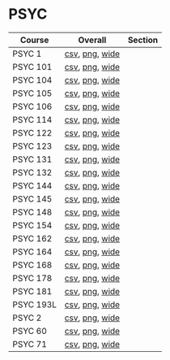 # PSYC

| Course | Overall | Section |
| ------ | ------- | ------- |
| PSYC 1 | [csv](https://github.com/UCSD-Historical-Enrollment-Data/2025Summer1/blob/main/overall/PSYC%201.csv), [png](https://raw.githubusercontent.com/UCSD-Historical-Enrollment-Data/2025Summer1/main/plot_overall/PSYC%201.png), [wide](https://raw.githubusercontent.com/UCSD-Historical-Enrollment-Data/2025Summer1/main/plot_overall_wide/PSYC%201.png) |  |
| PSYC 101 | [csv](https://github.com/UCSD-Historical-Enrollment-Data/2025Summer1/blob/main/overall/PSYC%20101.csv), [png](https://raw.githubusercontent.com/UCSD-Historical-Enrollment-Data/2025Summer1/main/plot_overall/PSYC%20101.png), [wide](https://raw.githubusercontent.com/UCSD-Historical-Enrollment-Data/2025Summer1/main/plot_overall_wide/PSYC%20101.png) |  |
| PSYC 104 | [csv](https://github.com/UCSD-Historical-Enrollment-Data/2025Summer1/blob/main/overall/PSYC%20104.csv), [png](https://raw.githubusercontent.com/UCSD-Historical-Enrollment-Data/2025Summer1/main/plot_overall/PSYC%20104.png), [wide](https://raw.githubusercontent.com/UCSD-Historical-Enrollment-Data/2025Summer1/main/plot_overall_wide/PSYC%20104.png) |  |
| PSYC 105 | [csv](https://github.com/UCSD-Historical-Enrollment-Data/2025Summer1/blob/main/overall/PSYC%20105.csv), [png](https://raw.githubusercontent.com/UCSD-Historical-Enrollment-Data/2025Summer1/main/plot_overall/PSYC%20105.png), [wide](https://raw.githubusercontent.com/UCSD-Historical-Enrollment-Data/2025Summer1/main/plot_overall_wide/PSYC%20105.png) |  |
| PSYC 106 | [csv](https://github.com/UCSD-Historical-Enrollment-Data/2025Summer1/blob/main/overall/PSYC%20106.csv), [png](https://raw.githubusercontent.com/UCSD-Historical-Enrollment-Data/2025Summer1/main/plot_overall/PSYC%20106.png), [wide](https://raw.githubusercontent.com/UCSD-Historical-Enrollment-Data/2025Summer1/main/plot_overall_wide/PSYC%20106.png) |  |
| PSYC 114 | [csv](https://github.com/UCSD-Historical-Enrollment-Data/2025Summer1/blob/main/overall/PSYC%20114.csv), [png](https://raw.githubusercontent.com/UCSD-Historical-Enrollment-Data/2025Summer1/main/plot_overall/PSYC%20114.png), [wide](https://raw.githubusercontent.com/UCSD-Historical-Enrollment-Data/2025Summer1/main/plot_overall_wide/PSYC%20114.png) |  |
| PSYC 122 | [csv](https://github.com/UCSD-Historical-Enrollment-Data/2025Summer1/blob/main/overall/PSYC%20122.csv), [png](https://raw.githubusercontent.com/UCSD-Historical-Enrollment-Data/2025Summer1/main/plot_overall/PSYC%20122.png), [wide](https://raw.githubusercontent.com/UCSD-Historical-Enrollment-Data/2025Summer1/main/plot_overall_wide/PSYC%20122.png) |  |
| PSYC 123 | [csv](https://github.com/UCSD-Historical-Enrollment-Data/2025Summer1/blob/main/overall/PSYC%20123.csv), [png](https://raw.githubusercontent.com/UCSD-Historical-Enrollment-Data/2025Summer1/main/plot_overall/PSYC%20123.png), [wide](https://raw.githubusercontent.com/UCSD-Historical-Enrollment-Data/2025Summer1/main/plot_overall_wide/PSYC%20123.png) |  |
| PSYC 131 | [csv](https://github.com/UCSD-Historical-Enrollment-Data/2025Summer1/blob/main/overall/PSYC%20131.csv), [png](https://raw.githubusercontent.com/UCSD-Historical-Enrollment-Data/2025Summer1/main/plot_overall/PSYC%20131.png), [wide](https://raw.githubusercontent.com/UCSD-Historical-Enrollment-Data/2025Summer1/main/plot_overall_wide/PSYC%20131.png) |  |
| PSYC 132 | [csv](https://github.com/UCSD-Historical-Enrollment-Data/2025Summer1/blob/main/overall/PSYC%20132.csv), [png](https://raw.githubusercontent.com/UCSD-Historical-Enrollment-Data/2025Summer1/main/plot_overall/PSYC%20132.png), [wide](https://raw.githubusercontent.com/UCSD-Historical-Enrollment-Data/2025Summer1/main/plot_overall_wide/PSYC%20132.png) |  |
| PSYC 144 | [csv](https://github.com/UCSD-Historical-Enrollment-Data/2025Summer1/blob/main/overall/PSYC%20144.csv), [png](https://raw.githubusercontent.com/UCSD-Historical-Enrollment-Data/2025Summer1/main/plot_overall/PSYC%20144.png), [wide](https://raw.githubusercontent.com/UCSD-Historical-Enrollment-Data/2025Summer1/main/plot_overall_wide/PSYC%20144.png) |  |
| PSYC 145 | [csv](https://github.com/UCSD-Historical-Enrollment-Data/2025Summer1/blob/main/overall/PSYC%20145.csv), [png](https://raw.githubusercontent.com/UCSD-Historical-Enrollment-Data/2025Summer1/main/plot_overall/PSYC%20145.png), [wide](https://raw.githubusercontent.com/UCSD-Historical-Enrollment-Data/2025Summer1/main/plot_overall_wide/PSYC%20145.png) |  |
| PSYC 148 | [csv](https://github.com/UCSD-Historical-Enrollment-Data/2025Summer1/blob/main/overall/PSYC%20148.csv), [png](https://raw.githubusercontent.com/UCSD-Historical-Enrollment-Data/2025Summer1/main/plot_overall/PSYC%20148.png), [wide](https://raw.githubusercontent.com/UCSD-Historical-Enrollment-Data/2025Summer1/main/plot_overall_wide/PSYC%20148.png) |  |
| PSYC 154 | [csv](https://github.com/UCSD-Historical-Enrollment-Data/2025Summer1/blob/main/overall/PSYC%20154.csv), [png](https://raw.githubusercontent.com/UCSD-Historical-Enrollment-Data/2025Summer1/main/plot_overall/PSYC%20154.png), [wide](https://raw.githubusercontent.com/UCSD-Historical-Enrollment-Data/2025Summer1/main/plot_overall_wide/PSYC%20154.png) |  |
| PSYC 162 | [csv](https://github.com/UCSD-Historical-Enrollment-Data/2025Summer1/blob/main/overall/PSYC%20162.csv), [png](https://raw.githubusercontent.com/UCSD-Historical-Enrollment-Data/2025Summer1/main/plot_overall/PSYC%20162.png), [wide](https://raw.githubusercontent.com/UCSD-Historical-Enrollment-Data/2025Summer1/main/plot_overall_wide/PSYC%20162.png) |  |
| PSYC 164 | [csv](https://github.com/UCSD-Historical-Enrollment-Data/2025Summer1/blob/main/overall/PSYC%20164.csv), [png](https://raw.githubusercontent.com/UCSD-Historical-Enrollment-Data/2025Summer1/main/plot_overall/PSYC%20164.png), [wide](https://raw.githubusercontent.com/UCSD-Historical-Enrollment-Data/2025Summer1/main/plot_overall_wide/PSYC%20164.png) |  |
| PSYC 168 | [csv](https://github.com/UCSD-Historical-Enrollment-Data/2025Summer1/blob/main/overall/PSYC%20168.csv), [png](https://raw.githubusercontent.com/UCSD-Historical-Enrollment-Data/2025Summer1/main/plot_overall/PSYC%20168.png), [wide](https://raw.githubusercontent.com/UCSD-Historical-Enrollment-Data/2025Summer1/main/plot_overall_wide/PSYC%20168.png) |  |
| PSYC 178 | [csv](https://github.com/UCSD-Historical-Enrollment-Data/2025Summer1/blob/main/overall/PSYC%20178.csv), [png](https://raw.githubusercontent.com/UCSD-Historical-Enrollment-Data/2025Summer1/main/plot_overall/PSYC%20178.png), [wide](https://raw.githubusercontent.com/UCSD-Historical-Enrollment-Data/2025Summer1/main/plot_overall_wide/PSYC%20178.png) |  |
| PSYC 181 | [csv](https://github.com/UCSD-Historical-Enrollment-Data/2025Summer1/blob/main/overall/PSYC%20181.csv), [png](https://raw.githubusercontent.com/UCSD-Historical-Enrollment-Data/2025Summer1/main/plot_overall/PSYC%20181.png), [wide](https://raw.githubusercontent.com/UCSD-Historical-Enrollment-Data/2025Summer1/main/plot_overall_wide/PSYC%20181.png) |  |
| PSYC 193L | [csv](https://github.com/UCSD-Historical-Enrollment-Data/2025Summer1/blob/main/overall/PSYC%20193L.csv), [png](https://raw.githubusercontent.com/UCSD-Historical-Enrollment-Data/2025Summer1/main/plot_overall/PSYC%20193L.png), [wide](https://raw.githubusercontent.com/UCSD-Historical-Enrollment-Data/2025Summer1/main/plot_overall_wide/PSYC%20193L.png) |  |
| PSYC 2 | [csv](https://github.com/UCSD-Historical-Enrollment-Data/2025Summer1/blob/main/overall/PSYC%202.csv), [png](https://raw.githubusercontent.com/UCSD-Historical-Enrollment-Data/2025Summer1/main/plot_overall/PSYC%202.png), [wide](https://raw.githubusercontent.com/UCSD-Historical-Enrollment-Data/2025Summer1/main/plot_overall_wide/PSYC%202.png) |  |
| PSYC 60 | [csv](https://github.com/UCSD-Historical-Enrollment-Data/2025Summer1/blob/main/overall/PSYC%2060.csv), [png](https://raw.githubusercontent.com/UCSD-Historical-Enrollment-Data/2025Summer1/main/plot_overall/PSYC%2060.png), [wide](https://raw.githubusercontent.com/UCSD-Historical-Enrollment-Data/2025Summer1/main/plot_overall_wide/PSYC%2060.png) |  |
| PSYC 71 | [csv](https://github.com/UCSD-Historical-Enrollment-Data/2025Summer1/blob/main/overall/PSYC%2071.csv), [png](https://raw.githubusercontent.com/UCSD-Historical-Enrollment-Data/2025Summer1/main/plot_overall/PSYC%2071.png), [wide](https://raw.githubusercontent.com/UCSD-Historical-Enrollment-Data/2025Summer1/main/plot_overall_wide/PSYC%2071.png) |  |
